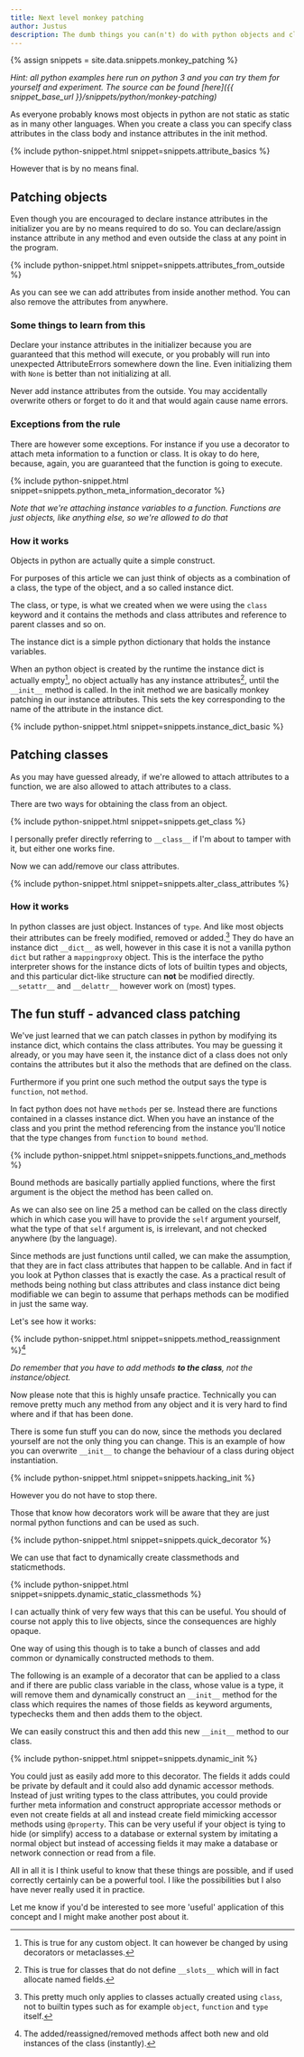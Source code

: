 ```yaml
---
title: Next level monkey patching
author: Justus
description: The dumb things you can(n't) do with python objects and classes
---
```


{% assign snippets = site.data.snippets.monkey_patching %}

*Hint: all python examples here run on python 3 and you can try them for yourself and experiment.
The source can be found [here]({{ snippet_base_url }}/snippets/python/monkey-patching)*

As everyone probably knows most objects in python are not static as static as in many other languages. When you create a class you can specify class attributes in the class body and instance attributes in the init method.

{% include python-snippet.html snippet=snippets.attribute_basics %}


However that is by no means final.

## Patching objects

Even though you are encouraged to declare instance attributes in the initializer you are by no means required to do so. You can declare/assign instance attribute in any method and even outside the class at any point in the program.

{% include python-snippet.html snippet=snippets.attributes_from_outside %}

As you can see we can add attributes from inside another method. You can also remove the attributes from anywhere.

### Some things to learn from this

Declare your instance attributes in the initializer because you are guaranteed that this method will execute, or you probably will run into unexpected AttributeErrors somewhere down the line. Even initializing them with `None` is better than not initializing at all.

Never add instance attributes from the outside. You may accidentally overwrite others or forget to do it and that would again cause name errors.

### Exceptions from the rule

There are however some exceptions. For instance if you use a decorator to attach meta information to a function or class. It is okay to do here, because, again, you are guaranteed that the function is going to execute.

{% include python-snippet.html snippet=snippets.python_meta_information_decorator %}


*Note that we're attaching instance variables to a function. Functions are just objects, like anything else, so we're allowed to do that*

### How it works

Objects in python are actually quite a simple construct.

For purposes of this article we can just think of objects as a combination of a class, the type of the object, and a so called instance dict.

The class, or type, is what we created when we were using the `class` keyword and it contains the methods and class attributes and reference to parent classes and so on.

The instance dict is a simple python dictionary that holds the instance variables.

When an python object is created by the runtime the instance dict is actually empty[^instance_dict_init], no object actually has any instance attributes[^slots], until the `__init__` method is called. In the init method we are basically monkey patching in our instance attributes. This sets the key corresponding to the name of the attribute in the instance dict.

[^instance_dict_init]:
    This is true for any custom object. It can however be changed by using decorators or metaclasses.

[^slots]:
    This is true for classes that do not define `__slots__` which will in fact allocate named fields.

{% include python-snippet.html snippet=snippets.instance_dict_basic %}

## Patching classes

As you may have guessed already, if we're allowed to attach attributes to a function, we are also allowed to attach attributes to a class.

There are two ways for obtaining the class from an object.

{% include python-snippet.html snippet=snippets.get_class %}

I personally prefer directly referring to `__class__` if I'm about to tamper with it, but either one works fine.

Now we can add/remove our class attributes.

{% include python-snippet.html snippet=snippets.alter_class_attributes %}

### How it works

In python classes are just object. Instances of `type`. And like most objects their attributes can be freely modified, removed or added.[^class_temper_limits] They do have an instance dict `__dict__` as well, however in this case it is not a vanilla python `dict` but rather a `mappingproxy` object. This is the interface the pytho interpreter shows for the instance dicts of lots of builtin types and objects, and this particular dict-like structure can **not** be modified directly. `__setattr__` and `__delattr__` however work on (most) types.

[^class_temper_limits]:
    This pretty much only applies to classes actually created using `class`, not to builtin types such as for example `object`, `function` and `type` itself.

## The fun stuff - advanced class patching

We've just learned that we can patch classes in python by modifying its instance dict, which contains the class attributes. You may be guessing it already, or you may have seen it, the instance dict of a class does not only contains the attributes but it also the methods that are defined on the class.

Furthermore if you print one such method the output says the type is `function`, not `method`.

In fact python does not have `methods` per se. Instead there are functions contained in a classes instance dict. When you have an instance of the class and you print the method referencing from the instance you'll notice that the type changes from `function` to `bound method`.

{% include python-snippet.html snippet=snippets.functions_and_methods %}

Bound methods are basically partially applied functions, where the first argument is the object the method has been called on.

As we can also see on line 25 a method can be called on the class directly which in which case you will have to provide the `self` argument yourself, what the type of that `self` argument is, is irrelevant, and not checked anywhere (by the language).

Since methods are just functions until called, we can make the assumption, that they are in fact class attributes that happen to be callable. And in fact if you look at Python classes that is exactly the case. As a practical result of methods being nothing but class attributes and class instance dict being modifiable we can begin to assume that perhaps methods can be modified in just the same way.

Let's see how it works:

{% include python-snippet.html snippet=snippets.method_reassignment %}[^new_inst_meth]

[^new_inst_meth]:
    The added/reassigned/removed methods affect both new and old instances of the class (instantly).

*Do remember that you have to add methods __to the class__, not the instance/object.*

Now please note that this is highly unsafe practice. Technically you can remove pretty much any method from any object and it is very hard to find where and if that has been done.

There is some fun stuff you can do now, since the methods you declared yourself are not the only thing you can change. This is an example of how you can overwrite `__init__` to change the behaviour of a class during object instantiation.

{% include python-snippet.html snippet=snippets.hacking_init %}

However you do not have to stop there.

Those that know how decorators work will be aware that they are just normal python functions and can be used as such.

{% include python-snippet.html snippet=snippets.quick_decorator %}

We can use that fact to dynamically create classmethods and staticmethods.

{% include python-snippet.html snippet=snippets.dynamic_static_classmethods %}

I can actually think of very few ways that this can be useful. You should of course not apply this to live objects, since the consequences are highly opaque.

One way of using this though is to take a bunch of classes and add common or dynamically constructed methods to them. 

The following is an example of a decorator that can be applied to a class and if there are public class variable in the class, whose value is a type, it will remove them and dynamically construct an `__init__` method for the class which requires the names of those fields as keyword arguments, typechecks them and then adds them to the object.

We can easily construct this and then add this new `__init__` method to our class.

{% include python-snippet.html snippet=snippets.dynamic_init %}

You could just as easily add more to this decorator. The fields it adds could be private by default and it could also add dynamic accessor methods. Instead of just writing types to the class attributes, you could provide further meta information and construct appropriate accessor methods or even not create fields at all and instead create field mimicking accessor methods using `@property`. This can be very useful if your object is tying to hide (or simplify) access to a database or external system by imitating a normal object but instead of accessing fields it may make a database or network connection or read from a file.   
 
All in all it is I think useful to know that these things are possible, and if used correctly certainly can be a powerful tool. I like the possibilities but I also have never really used it in practice.

Let me know if you'd be interested to see more 'useful' application of this concept and I might make another post about it. 
